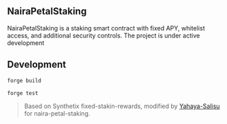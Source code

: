 ## NairaPetalStaking

NairaPetalStaking is a staking smart contract with fixed APY, whitelist access, and additional security controls.
The project is under active development

## Development

```bash
forge build

forge test
```

> Based on Synthetix fixed-stakin-rewards, modified by [Yahaya-Salisu](https://github.com/Yahaya-Salisu) for naira-petal-staking.
